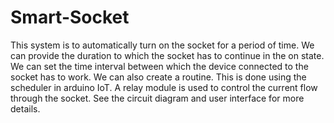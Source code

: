 # Smart-Socket
This system is to automatically turn on the socket for a period of time.
We can provide the duration to which the socket has to continue in the on state. 
We can set the time interval between which the device connected to the socket has to work. 
We can also create a routine. 
This is done using the scheduler in arduino IoT.
A relay module is used to control the current flow through the socket.
See the circuit diagram and user interface for more details.
